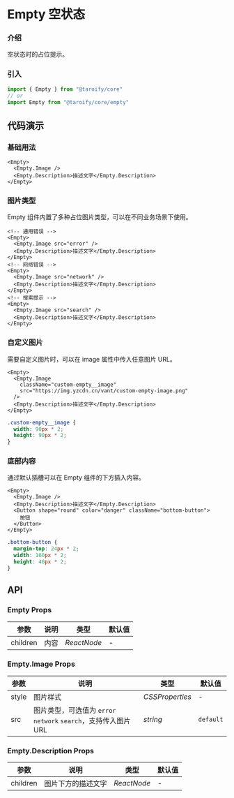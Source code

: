# Empty 空状态

### 介绍

空状态时的占位提示。

### 引入

```ts
import { Empty } from "@taroify/core"
// or
import Empty from "@taroify/core/empty"
```

## 代码演示

### 基础用法

```tsx
<Empty>
  <Empty.Image />
  <Empty.Description>描述文字</Empty.Description>
</Empty>
```

### 图片类型

Empty 组件内置了多种占位图片类型，可以在不同业务场景下使用。

```tsx
<!-- 通用错误 -->
<Empty>
  <Empty.Image src="error" />
  <Empty.Description>描述文字</Empty.Description>
</Empty>
<!-- 网络错误 -->
<Empty>
  <Empty.Image src="network" />
  <Empty.Description>描述文字</Empty.Description>
</Empty>
<!-- 搜索提示 -->
<Empty>
  <Empty.Image src="search" />
  <Empty.Description>描述文字</Empty.Description>
</Empty>
```

### 自定义图片

需要自定义图片时，可以在 image 属性中传入任意图片 URL。

```tsx
<Empty>
  <Empty.Image
    className="custom-empty__image"
    src="https://img.yzcdn.cn/vant/custom-empty-image.png"
  />
  <Empty.Description>描述文字</Empty.Description>
</Empty>
```

```scss
.custom-empty__image {
  width: 90px * 2;
  height: 90px * 2;
}
```

### 底部内容

通过默认插槽可以在 Empty 组件的下方插入内容。

```tsx
<Empty>
  <Empty.Image />
  <Empty.Description>描述文字</Empty.Description>
  <Button shape="round" color="danger" className="bottom-button">
    按钮
  </Button>
</Empty>
```

```scss
.bottom-button {
  margin-top: 24px * 2;
  width: 160px * 2;
  height: 40px * 2;
}
```

## API

### Empty Props

| 参数 | 说明 | 类型 | 默认值 |
| --- | --- | --- | --- |
| children | 内容 | _ReactNode_ | - |

### Empty.Image Props

| 参数 | 说明 | 类型 | 默认值 |
| --- | --- | --- | --- |
| style | 图片样式 | _CSSProperties_ | - |
| src | 图片类型，可选值为 `error` `network` `search`，支持传入图片 URL | _string_ | `default` |

### Empty.Description Props

| 参数 | 说明 | 类型 | 默认值 |
| --- | --- | --- | --- |
| children | 图片下方的描述文字 | _ReactNode_ | - |
